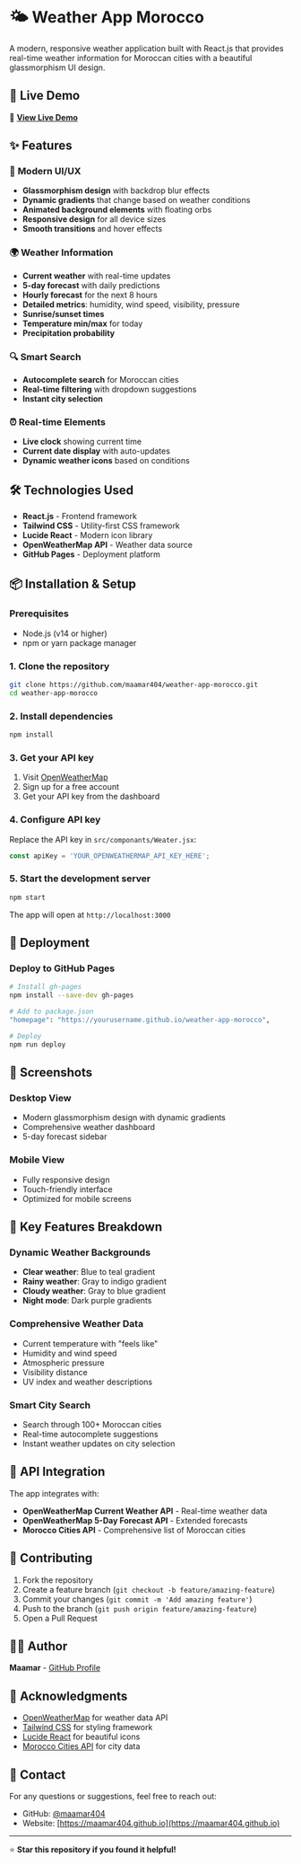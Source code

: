 # 🌤️ Weather App Morocco

A modern, responsive weather application built with React.js that provides real-time weather information for Moroccan cities with a beautiful glassmorphism UI design.

## 🚀 Live Demo

🔗 **[View Live Demo](https://maamar404.github.io/weather-app-morocco/)**

## ✨ Features

### 🎨 **Modern UI/UX**
- **Glassmorphism design** with backdrop blur effects
- **Dynamic gradients** that change based on weather conditions
- **Animated background elements** with floating orbs
- **Responsive design** for all device sizes
- **Smooth transitions** and hover effects

### 🌍 **Weather Information**
- **Current weather** with real-time updates
- **5-day forecast** with daily predictions
- **Hourly forecast** for the next 8 hours
- **Detailed metrics**: humidity, wind speed, visibility, pressure
- **Sunrise/sunset times**
- **Temperature min/max** for today
- **Precipitation probability**

### 🔍 **Smart Search**
- **Autocomplete search** for Moroccan cities
- **Real-time filtering** with dropdown suggestions
- **Instant city selection**

### ⏰ **Real-time Elements**
- **Live clock** showing current time
- **Current date display** with auto-updates
- **Dynamic weather icons** based on conditions

## 🛠️ Technologies Used

- **React.js** - Frontend framework
- **Tailwind CSS** - Utility-first CSS framework
- **Lucide React** - Modern icon library
- **OpenWeatherMap API** - Weather data source
- **GitHub Pages** - Deployment platform

## 📦 Installation & Setup

### Prerequisites
- Node.js (v14 or higher)
- npm or yarn package manager

### 1. Clone the repository
```bash
git clone https://github.com/maamar404/weather-app-morocco.git
cd weather-app-morocco
```

### 2. Install dependencies
```bash
npm install
```

### 3. Get your API key
1. Visit [OpenWeatherMap](https://openweathermap.org/api)
2. Sign up for a free account
3. Get your API key from the dashboard

### 4. Configure API key
Replace the API key in `src/componants/Weater.jsx`:
```javascript
const apiKey = 'YOUR_OPENWEATHERMAP_API_KEY_HERE';
```

### 5. Start the development server
```bash
npm start
```

The app will open at `http://localhost:3000`

## 🚀 Deployment

### Deploy to GitHub Pages
```bash
# Install gh-pages
npm install --save-dev gh-pages

# Add to package.json
"homepage": "https://yourusername.github.io/weather-app-morocco",

# Deploy
npm run deploy
```

## 📱 Screenshots

### Desktop View
- Modern glassmorphism design with dynamic gradients
- Comprehensive weather dashboard
- 5-day forecast sidebar

### Mobile View
- Fully responsive design
- Touch-friendly interface
- Optimized for mobile screens

## 🌟 Key Features Breakdown

### Dynamic Weather Backgrounds
- **Clear weather**: Blue to teal gradient
- **Rainy weather**: Gray to indigo gradient  
- **Cloudy weather**: Gray to blue gradient
- **Night mode**: Dark purple gradients

### Comprehensive Weather Data
- Current temperature with "feels like"
- Humidity and wind speed
- Atmospheric pressure
- Visibility distance
- UV index and weather descriptions

### Smart City Search
- Search through 100+ Moroccan cities
- Real-time autocomplete suggestions
- Instant weather updates on city selection

## 🔄 API Integration

The app integrates with:
- **OpenWeatherMap Current Weather API** - Real-time weather data
- **OpenWeatherMap 5-Day Forecast API** - Extended forecasts
- **Morocco Cities API** - Comprehensive list of Moroccan cities

## 🤝 Contributing

1. Fork the repository
2. Create a feature branch (`git checkout -b feature/amazing-feature`)
3. Commit your changes (`git commit -m 'Add amazing feature'`)
4. Push to the branch (`git push origin feature/amazing-feature`)
5. Open a Pull Request

## 👨‍💻 Author

**Maamar** - [GitHub Profile](https://github.com/maamar404)

## 🙏 Acknowledgments

- [OpenWeatherMap](https://openweathermap.org/) for weather data API
- [Tailwind CSS](https://tailwindcss.com/) for styling framework
- [Lucide React](https://lucide.dev/) for beautiful icons
- [Morocco Cities API](https://github.com/mboussaid/Maroc_Regions_Villes_API) for city data

## 📧 Contact

For any questions or suggestions, feel free to reach out:
- GitHub: [@maamar404](https://github.com/maamar404)
- Website: [https://maamar404.github.io](https://maamar404.github.io)

---

⭐ **Star this repository if you found it helpful!**
